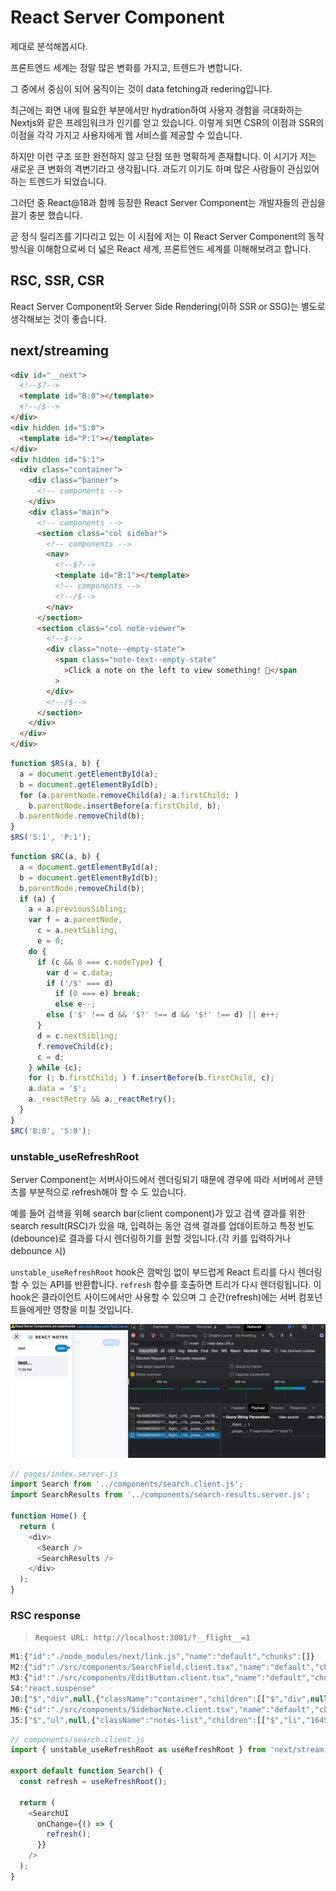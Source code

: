 # React Server Component

제대로 분석해봅시다.

프론트엔드 세계는 정말 많은 변화를 가지고, 트렌드가 변합니다.

그 중에서 중심이 되어 움직이는 것이 data fetching과 redering입니다.

최근에는 화면 내에 필요한 부분에서만 hydration하여 사용자 경험을 극대화하는 Nextjs와 같은 프레임워크가 인기를 얻고 있습니다. 이렇게 되면 CSR의 이점과 SSR의 이점을 각각 가지고 사용자에게 웹 서비스를 제공할 수 있습니다.

하지만 이런 구조 또한 완전하지 않고 단점 또한 명확하게 존재합니다. 이 시기가 저는 새로운 큰 변화의 격변기라고 생각됩니다. 과도기 이기도 하며 많은 사람들이 관심있어 하는 트렌드가 되었습니다.

그러던 중 React@18과 함께 등장한 React Server Component는 개발자들의 관심을 끌기 충분 했습니다.

곧 정식 릴리즈를 기다리고 있는 이 시점에 저는 이 React Server Component의 동작방식을 이해함으로써 더 넓은 React 세계, 프론트엔드 세계를 이해해보려고 합니다.

## RSC, SSR, CSR

React Server Component와 Server Side Rendering(이하 SSR or SSG)는 별도로 생각해보는 것이 좋습니다.

## next/streaming

```html
<div id="__next">
  <!--$?-->
  <template id="B:0"></template>
  <!--/$-->
</div>
<div hidden id="S:0">
  <template id="P:1"></template>
</div>
<div hidden id="S:1">
  <div class="container">
    <div class="banner">
      <!-- components -->
    </div>
    <div class="main">
      <!-- components -->
      <section class="col sidebar">
        <!-- components -->
        <nav>
          <!--$?-->
          <template id="B:1"></template>
          <!-- components -->
          <!--/$-->
        </nav>
      </section>
      <section class="col note-viewer">
        <!--$-->
        <div class="note--empty-state">
          <span class="note-text--empty-state"
            >Click a note on the left to view something! 🥺</span
          >
        </div>
        <!--/$-->
      </section>
    </div>
  </div>
</div>
```

```js
function $RS(a, b) {
  a = document.getElementById(a);
  b = document.getElementById(b);
  for (a.parentNode.removeChild(a); a.firstChild; )
    b.parentNode.insertBefore(a.firstChild, b);
  b.parentNode.removeChild(b);
}
$RS('S:1', 'P:1');
```

```js
function $RC(a, b) {
  a = document.getElementById(a);
  b = document.getElementById(b);
  b.parentNode.removeChild(b);
  if (a) {
    a = a.previousSibling;
    var f = a.parentNode,
      c = a.nextSibling,
      e = 0;
    do {
      if (c && 8 === c.nodeType) {
        var d = c.data;
        if ('/$' === d)
          if (0 === e) break;
          else e--;
        else ('$' !== d && '$?' !== d && '$!' !== d) || e++;
      }
      d = c.nextSibling;
      f.removeChild(c);
      c = d;
    } while (c);
    for (; b.firstChild; ) f.insertBefore(b.firstChild, c);
    a.data = '$';
    a._reactRetry && a._reactRetry();
  }
}
$RC('B:0', 'S:0');
```

### unstable_useRefreshRoot

Server Component는 서버사이드에서 렌더링되기 때문에 경우에 따라 서버에서 콘텐츠를 부분적으로 refresh해야 할 수 도 있습니다.

예를 들어 검색을 위해 search bar(client component)가 있고 검색 결과를 위한 search result(RSC)가 있을 때, 입력하는 동안 검색 결과를 업데이트하고 특정 빈도(debounce)로 결과를 다시 렌더링하기를 원할 것입니다.(각 키를 입력하거나 debounce 시)

`unstable_useRefreshRoot` hook은 깜박임 없이 부드럽게 React 트리를 다시 렌더링할 수 있는 API를 반환합니다. `refresh` 함수를 호출하면 트리가 다시 렌더링됩니다. 이 hook은 클라이언트 사이드에서만 사용할 수 있으며 그 순간(refresh)에는 서버 컴포넌트들에게만 영향을 미칠 것입니다.

![refresh](./images/refresh.png)

```js
// pages/index.server.js
import Search from '../components/search.client.js';
import SearchResults from '../components/search-results.server.js';

function Home() {
  return (
    <div>
      <Search />
      <SearchResults />
    </div>
  );
}
```

### RSC response

> `Request URL: http://localhost:3001/?__flight__=1`

```js
M1:{"id":"./node_modules/next/link.js","name":"default","chunks":[]}
M2:{"id":"./src/components/SearchField.client.tsx","name":"default","chunks":[]}
M3:{"id":"./src/components/EditButton.client.tsx","name":"default","chunks":[]}
S4:"react.suspense"
J0:["$","div",null,{"className":"container","children":[["$","div",null,{"className":"banner","children":["$","a",null,{"href":"https://nextjs.org/docs/advanced-features/react-18","target":"_blank","rel":"noopener noreferrer","children":"Learn more about using React Server Components in Next.js â"}]}],["$","div",null,{"className":"main","children":[["$","input",null,{"type":"checkbox","className":"sidebar-toggle","id":"sidebar-toggle"}],["$","section",null,{"className":"col sidebar","children":[["$","@1",null,{"href":"/","children":["$","a",null,{"className":"link--unstyled","children":["$","section",null,{"className":"sidebar-header","children":[["$","img",null,{"className":"logo","src":"/logo.svg","width":"22px","height":"20px","alt":"","role":"presentation"}],["$","strong",null,{"children":"React Notes"}]]}]}]}],["$","section",null,{"className":"sidebar-menu","role":"menubar","children":[["$","@2",null,{}],["$","a",null,{"href":"/note/edit/","className":"link--unstyled","children":["$","@3",null,{"login":"JHSeo-git","children":["Add",["$","img",null,{"src":"https://avatars.githubusercontent.com/JHSeo-git?s=40","alt":"User Avatar","title":"JHSeo-git","className":"avatar"}]]}]}]]}],["$","nav",null,{"children":["$","$4",null,{"fallback":["$","div",null,{"children":["$","ul",null,{"className":"notes-list skeleton-container","children":[["$","li",null,{"className":"v-stack","children":["$","div",null,{"className":"sidebar-note-list-item skeleton","style":{"height":"5em"}}]}],["$","li",null,{"className":"v-stack","children":["$","div",null,{"className":"sidebar-note-list-item skeleton","style":{"height":"5em"}}]}],["$","li",null,{"className":"v-stack","children":["$","div",null,{"className":"sidebar-note-list-item skeleton","style":{"height":"5em"}}]}]]}]}],"children":"@5"}]}]]}],["$","section",null,{"className":"col note-viewer","children":["$","$4",null,{"fallback":["$","div",null,{"className":"note skeleton-container","role":"progressbar","aria-busy":"true","children":[["$","div",null,{"className":"note-header","children":[["$","div",null,{"className":"note-title skeleton","style":{"height":"3rem","width":"65%","marginInline":"12px 1em"}}],["$","div",null,{"className":"skeleton skeleton--button","style":{"width":"8em","height":"2.5em"}}]]}],["$","div",null,{"className":"note-preview","children":[["$","div",null,{"className":"skeleton v-stack","style":{"height":"1.5em"}}],["$","div",null,{"className":"skeleton v-stack","style":{"height":"1.5em"}}],["$","div",null,{"className":"skeleton v-stack","style":{"height":"1.5em"}}],["$","div",null,{"className":"skeleton v-stack","style":{"height":"1.5em"}}],["$","div",null,{"className":"skeleton v-stack","style":{"height":"1.5em"}}]]}]]}],"children":["$","div",null,{"className":"note--empty-state","children":["$","span",null,{"className":"note-text--empty-state","children":"Click a note on the left to view something! ð¥º"}]}]}]}]]}]]}]
M6:{"id":"./src/components/SidebarNote.client.tsx","name":"default","chunks":[]}
J5:["$","ul",null,{"className":"notes-list","children":[["$","li","1645886396221",{"children":["$","@6",null,{"id":1645886396221,"title":"test...","expandedChildren":["$","p",null,{"className":"sidebar-note-excerpt","children":"test test test test test21 test testetetst testets react test is good isn't it ?"}],"children":["$","header",null,{"className":"sidebar-note-header","children":[["$","strong",null,{"children":"test..."}],["$","small",null,{"children":"2/26/22"}]]}]}]}],["$","li","1645625728521",{"children":["$","@6",null,{"id":1645625728521,"title":"So Good...","expandedChildren":["$","p",null,{"className":"sidebar-note-excerpt","children":"Oh... shit.. is very good... Isn't it? so good Verry good omg... const foo = bar; seonest good job... good..."}],"children":["$","header",null,{"className":"sidebar-note-header","children":[["$","strong",null,{"children":"So Good..."}],["$","small",null,{"children":"2/23/22"}]]}]}]}]]}]
```

```js
// components/search.client.js
import { unstable_useRefreshRoot as useRefreshRoot } from 'next/streaming';

export default function Search() {
  const refresh = useRefreshRoot();

  return (
    <SearchUI
      onChange={() => {
        refresh();
      }}
    />
  );
}
```
